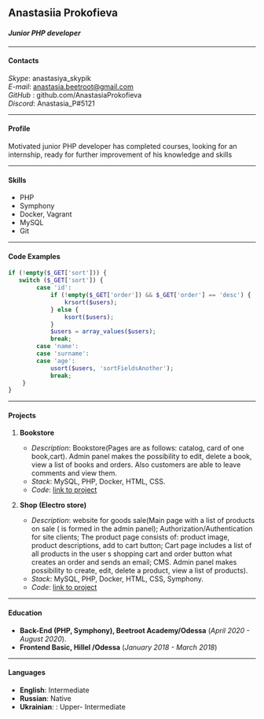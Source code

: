 ## **Anastasiia Prokofieva**
#### *Junior PHP developer*
______________________________________________________________________________________________________________________________
####  **Contacts**
*Skype*: anastasiya_skypik    
*E-mail*: anastasia.beetroot@gmail.com    
*GitHub* : github.com/AnastasiaProkofieva    
*Discord*: Anastasia_P#5121   
______________________________________________________________________________________________________________________________
####  **Profile**
Motivated junior PHP developer has completed courses, looking for an internship, ready for further improvement of his knowledge and skills
________________________________________________________________________________________________________________________________
####  **Skills**
* PHP
* Symphony
* Docker, Vagrant
* MySQL
* Git
__________________________________________________________________________________________________________________________________
####  **Code Examples**
```php
if (!empty($_GET['sort'])) {
   switch ($_GET['sort']) {
        case 'id':
            if (!empty($_GET['order']) && $_GET['order'] == 'desc') {
                krsort($users);
            } else {
                ksort($users);
            }
            $users = array_values($users);
            break;
        case 'name':
        case 'surname':
        case 'age':
            usort($users, 'sortFieldsAnother');
            break;
    }
}
```
________________________________________________________________________________________________________________________________________
####  **Projects**
1. **Bookstore**
    - *Description*: Bookstore(Pages are as follows: catalog, card of one book,cart). Admin panel makes the possibility to edit, delete a book, view a list of
      books and orders. Also customers are able to leave comments and view them.
    - *Stack*: MySQL, PHP, Docker, HTML, CSS.
    - *Code*: [link to project](https://github.com/AnastasiaProkofieva/bookstore)

2. **Shop (Electro store)**
    - *Description*:  website for goods sale(Main page with a list of products on sale ( is formed in the admin panel); Authorization/Authentication for site clients; The product page consists of: product image, product descriptions, add to cart button; Cart page includes a list of all products in the user s shopping cart and order button what creates an order and sends an email; CMS. Admin panel makes possibility to create, edit, delete a product, view a list of products).
    - *Stack*: MySQL, PHP, Docker, HTML, CSS, Symphony.
    - *Code*: [link to project]( https://github.com/AnastasiaProkofieva/Shop/tree/master)
______________________________________________________________________________________________________________________________________
####  **Education**
* **Back-End (PHP, Symphony), Beetroot Academy/Odessa** (*April 2020 - August 2020*).
* **Frontend Basic, Hillel /Odessa** (*January 2018 - March 2018*)
__________________________________________________________________________________________________________________________________________
####  **Languages**
* **English**: Intermediate
* **Russian**: Native
* **Ukrainian**: : Upper- Intermediate